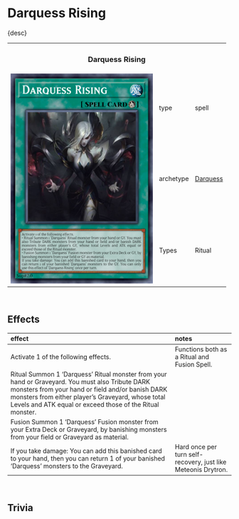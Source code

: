 # Darquess Rising

{desc}


<table>
  <tr>
    <th colspan="3"> <h3> Darquess Rising </h3> </th>
  </tr>
  <tr>
    <td rowspan="4"> <img src="../../../.assets/cards/spells/Darquess Rising.png" width="320px"> </td>
  </tr>
  <tr>
    <td> type </td>
    <td> spell </td>
  </tr>
  <tr>
    <td> archetype </td>
    <td> <a href="../../archetypes/Darquess.md">Darquess</a> </td>
  </tr>
  <tr>
    <td> Types </td>
    <td> Ritual </td>
  </tr>
</table>


<br>


## Effects

| effect | notes |
| :----- | :---- |
| Activate 1 of the following effects. | Functions both as a Ritual and Fusion Spell. |
| Ritual Summon 1 ‘Darquess’ Ritual monster from your hand or Graveyard. You must also Tribute DARK monsters from your hand or field and/or banish DARK monsters from either player’s Graveyard, whose total Levels and ATK equal or exceed those of the Ritual monster. | |
| Fusion Summon 1 ‘Darquess’ Fusion monster from your Extra Deck or Graveyard, by banishing monsters from your field or Graveyard as material. | |
| If you take damage: You can add this banished card to your hand, then you can return 1 of your banished ‘Darquess’ monsters to the Graveyard. | Hard once per turn self-recovery, just like Meteonis Drytron. |


<br>


## Trivia

